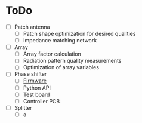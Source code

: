 # ToDo

- [ ] Patch antenna
  - [ ] Patch shape optimization for desired qualities
  - [ ] Impedance matching network
- [ ] Array
  - [ ] Array factor calculation
  - [ ] Radiation pattern quality measurements
  - [ ] Optimization of array variables
- [ ] Phase shifter
  - [ ] [Firmware](https://github.com/kamilix2003/Phase-shifter)
  - [ ] Python API
  - [ ] Test board
  - [ ] Controller PCB
- [ ] Splitter
  - [ ] a
